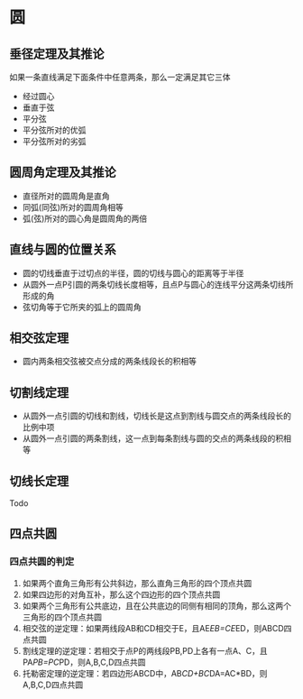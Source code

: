 # 圆

## 垂径定理及其推论

如果一条直线满足下面条件中任意两条，那么一定满足其它三体
* 经过圆心
* 垂直于弦
* 平分弦
* 平分弦所对的优弧
* 平分弦所对的劣弧

## 圆周角定理及其推论

* 直径所对的圆周角是直角
* 同弧(同弦)所对的圆周角相等
* 弧(弦)所对的圆心角是圆周角的两倍

## 直线与圆的位置关系

* 圆的切线垂直于过切点的半径，圆的切线与圆心的距离等于半径
* 从圆外一点P引圆的两条切线长度相等，且点P与圆心的连线平分这两条切线所形成的角
* 弦切角等于它所夹的弧上的圆周角


## 相交弦定理

- 圆内两条相交弦被交点分成的两条线段长的积相等


## 切割线定理

- 从圆外一点引圆的切线和割线，切线长是这点到割线与圆交点的两条线段长的比例中项
- 从圆外一点引圆的两条割线，这一点到每条割线与圆的交点的两条线段的积相等

## 切线长定理

Todo


## 四点共圆

### 四点共圆的判定

1. 如果两个直角三角形有公共斜边，那么直角三角形的四个顶点共圆
2. 如果四边形的对角互补，那么这个四边形的四个顶点共圆
3. 如果两个三角形有公共底边，且在公共底边的同侧有相同的顶角，那么这两个三角形的四个顶点共圆
4. 相交弦的逆定理：如果两线段AB和CD相交于E，且AE*EB=CE*ED，则ABCD四点共圆
5. 割线定理的逆定理：若相交于点P的两线段PB,PD上各有一点A、C，且PA*PB=PC*PD，则A,B,C,D四点共圆
6. 托勒密定理的逆定理：若四边形ABCD中，AB*CD+BC*DA=AC*BD，则A,B,C,D四点共圆